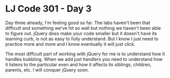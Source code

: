 # LJ Code 301 - Day 3

Day three already, I'm feeling good so far. The labs haven't been that difficult and something we've hit so wall but nothing we haven't been able to figure out. jQuery does make your code smaller but it doesn't have its learning curb, is not as easy to fully understand. But I know I just need to practice more and more and I know eventually it will just click.  

The most difficult part of working with jQuery for me is to understand how it handles bubbling. When we add just handlers you need to understand how it listens to the particular even and how it affects its siblings, children, parents, etc. I will conquer jQuery soon.  
